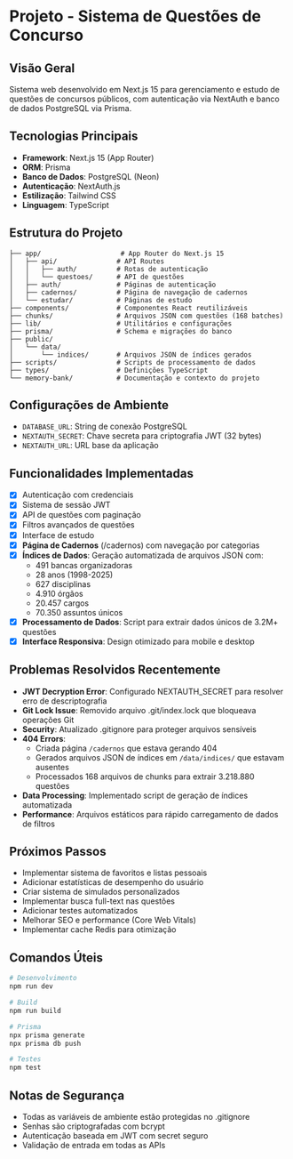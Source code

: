 # Projeto - Sistema de Questões de Concurso

## Visão Geral
Sistema web desenvolvido em Next.js 15 para gerenciamento e estudo de questões de concursos públicos, com autenticação via NextAuth e banco de dados PostgreSQL via Prisma.

## Tecnologias Principais
- **Framework**: Next.js 15 (App Router)
- **ORM**: Prisma
- **Banco de Dados**: PostgreSQL (Neon)
- **Autenticação**: NextAuth.js
- **Estilização**: Tailwind CSS
- **Linguagem**: TypeScript

## Estrutura do Projeto
```
├── app/                    # App Router do Next.js 15
│   ├── api/               # API Routes
│   │   ├── auth/          # Rotas de autenticação
│   │   └── questoes/      # API de questões
│   ├── auth/              # Páginas de autenticação
│   ├── cadernos/          # Página de navegação de cadernos
│   └── estudar/           # Páginas de estudo
├── components/            # Componentes React reutilizáveis
├── chunks/                # Arquivos JSON com questões (168 batches)
├── lib/                   # Utilitários e configurações
├── prisma/                # Schema e migrações do banco
├── public/
│   └── data/
│       └── indices/       # Arquivos JSON de índices gerados
├── scripts/               # Scripts de processamento de dados
├── types/                 # Definições TypeScript
└── memory-bank/           # Documentação e contexto do projeto
```

## Configurações de Ambiente
- `DATABASE_URL`: String de conexão PostgreSQL
- `NEXTAUTH_SECRET`: Chave secreta para criptografia JWT (32 bytes)
- `NEXTAUTH_URL`: URL base da aplicação

## Funcionalidades Implementadas
- [x] Autenticação com credenciais
- [x] Sistema de sessão JWT
- [x] API de questões com paginação
- [x] Filtros avançados de questões
- [x] Interface de estudo
- [x] **Página de Cadernos** (/cadernos) com navegação por categorias
- [x] **Índices de Dados**: Geração automatizada de arquivos JSON com:
  - 491 bancas organizadoras
  - 28 anos (1998-2025)
  - 627 disciplinas
  - 4.910 órgãos
  - 20.457 cargos
  - 70.350 assuntos únicos
- [x] **Processamento de Dados**: Script para extrair dados únicos de 3.2M+ questões
- [x] **Interface Responsiva**: Design otimizado para mobile e desktop

## Problemas Resolvidos Recentemente
- **JWT Decryption Error**: Configurado NEXTAUTH_SECRET para resolver erro de descriptografia
- **Git Lock Issue**: Removido arquivo .git/index.lock que bloqueava operações Git
- **Security**: Atualizado .gitignore para proteger arquivos sensíveis
- **404 Errors**: 
  - Criada página `/cadernos` que estava gerando 404
  - Gerados arquivos JSON de índices em `/data/indices/` que estavam ausentes
  - Processados 168 arquivos de chunks para extrair 3.218.880 questões
- **Data Processing**: Implementado script de geração de índices automatizada
- **Performance**: Arquivos estáticos para rápido carregamento de dados de filtros

## Próximos Passos
- Implementar sistema de favoritos e listas pessoais
- Adicionar estatísticas de desempenho do usuário
- Criar sistema de simulados personalizados
- Implementar busca full-text nas questões
- Adicionar testes automatizados
- Melhorar SEO e performance (Core Web Vitals)
- Implementar cache Redis para otimização

## Comandos Úteis
```bash
# Desenvolvimento
npm run dev

# Build
npm run build

# Prisma
npx prisma generate
npx prisma db push

# Testes
npm test
```

## Notas de Segurança
- Todas as variáveis de ambiente estão protegidas no .gitignore
- Senhas são criptografadas com bcrypt
- Autenticação baseada em JWT com secret seguro
- Validação de entrada em todas as APIs
